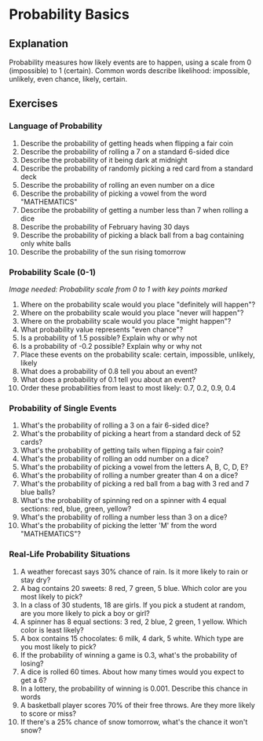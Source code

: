 # Probability Basics

## Explanation
Probability measures how likely events are to happen, using a scale from 0 (impossible) to 1 (certain). Common words describe likelihood: impossible, unlikely, even chance, likely, certain.

## Exercises

### Language of Probability
1. Describe the probability of getting heads when flipping a fair coin
2. Describe the probability of rolling a 7 on a standard 6-sided dice
3. Describe the probability of it being dark at midnight
4. Describe the probability of randomly picking a red card from a standard deck
5. Describe the probability of rolling an even number on a dice
6. Describe the probability of picking a vowel from the word "MATHEMATICS"
7. Describe the probability of getting a number less than 7 when rolling a dice
8. Describe the probability of February having 30 days
9. Describe the probability of picking a black ball from a bag containing only white balls
10. Describe the probability of the sun rising tomorrow

### Probability Scale (0-1)
*Image needed: Probability scale from 0 to 1 with key points marked*
1. Where on the probability scale would you place "definitely will happen"?
2. Where on the probability scale would you place "never will happen"?
3. Where on the probability scale would you place "might happen"?
4. What probability value represents "even chance"?
5. Is a probability of 1.5 possible? Explain why or why not
6. Is a probability of -0.2 possible? Explain why or why not
7. Place these events on the probability scale: certain, impossible, unlikely, likely
8. What does a probability of 0.8 tell you about an event?
9. What does a probability of 0.1 tell you about an event?
10. Order these probabilities from least to most likely: 0.7, 0.2, 0.9, 0.4

### Probability of Single Events
1. What's the probability of rolling a 3 on a fair 6-sided dice?
2. What's the probability of picking a heart from a standard deck of 52 cards?
3. What's the probability of getting tails when flipping a fair coin?
4. What's the probability of rolling an odd number on a dice?
5. What's the probability of picking a vowel from the letters A, B, C, D, E?
6. What's the probability of rolling a number greater than 4 on a dice?
7. What's the probability of picking a red ball from a bag with 3 red and 7 blue balls?
8. What's the probability of spinning red on a spinner with 4 equal sections: red, blue, green, yellow?
9. What's the probability of rolling a number less than 3 on a dice?
10. What's the probability of picking the letter 'M' from the word "MATHEMATICS"?

### Real-Life Probability Situations
1. A weather forecast says 30% chance of rain. Is it more likely to rain or stay dry?
2. A bag contains 20 sweets: 8 red, 7 green, 5 blue. Which color are you most likely to pick?
3. In a class of 30 students, 18 are girls. If you pick a student at random, are you more likely to pick a boy or girl?
4. A spinner has 8 equal sections: 3 red, 2 blue, 2 green, 1 yellow. Which color is least likely?
5. A box contains 15 chocolates: 6 milk, 4 dark, 5 white. Which type are you most likely to pick?
6. If the probability of winning a game is 0.3, what's the probability of losing?
7. A dice is rolled 60 times. About how many times would you expect to get a 6?
8. In a lottery, the probability of winning is 0.001. Describe this chance in words
9. A basketball player scores 70% of their free throws. Are they more likely to score or miss?
10. If there's a 25% chance of snow tomorrow, what's the chance it won't snow?